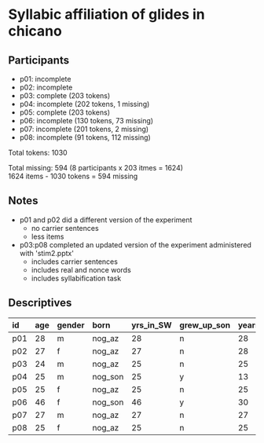# Syllabic affiliation of glides in chicano

## Participants

- p01: incomplete
- p02: incomplete
- p03: complete (203 tokens)
- p04: incomplete (202 tokens, 1 missing)
- p05: complete (203 tokens)
- p06: incomplete (130 tokens, 73 missing)
- p07: incomplete (201 tokens, 2 missing)
- p08: incomplete (91 tokens, 112 missing)

Total tokens: 1030  

Total missing: 594
(8 participants x 203 itmes = 1624)  
1624 items - 1030 tokens = 594 missing

## Notes

- p01 and p02 did a different version of the experiment
	- no carrier sentences
	- less items
- p03:p08 completed an updated version of the experiment administered 
with 'stim2.pptx'
	- includes carrier sentences
	- includes real and nonce words
	- includes syllabification task

## Descriptives

|  id | age | gender |   born  | yrs_in_SW | grew_up_son | years_in_US | parents_son | eng_use |
| :-- | :-- | :----- | :------ | :-------- | :---------- | :---------- | :---------- | :------ |
| p01 | 28  | m      | nog_az  | 28        | n           | 28          | y           | 50      |
| p02 | 27  | f      | nog_az  | 27        | n           | 28          | y           | 60      |
| p03 | 24  | m      | nog_az  | 25        | n           | 25          | y           | 40      |
| p04 | 25  | m      | nog_son | 25        | y           | 13          | y           | 30      |
| p05 | 25  | f      | nog_az  | 25        | n           | 25          | y           | 50      |
| p06 | 46  | f      | nog_son | 46        | y           | 30          | y           | 30      |
| p07 | 27  | m      | nog_az  | 27        | n           | 27          | y           | 50      |
| p08 | 25  | f      | nog_az  | 25        | n           | 25          | y           | 70      |
